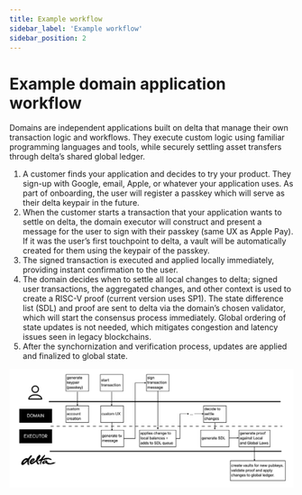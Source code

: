 ```yaml
---
title: Example workflow
sidebar_label: 'Example workflow'
sidebar_position: 2
---
```


# Example domain application workflow

Domains are independent applications built on delta that manage their own transaction logic and workflows. They execute custom logic using familiar programming languages and tools, while securely settling asset transfers through delta’s shared global ledger.

1. A customer finds your application and decides to try your product. They sign-up with Google, email, Apple, or whatever your application uses. As part of onboarding, the user will register a passkey which will serve as their delta keypair in the future.
2. When the customer starts a transaction that your application wants to settle on delta, the domain executor will construct and present a message for the user to sign with their passkey (same UX as Apple Pay). If it was the user’s first touchpoint to delta, a vault will be automatically created for them using the keypair of the passkey.
3. The signed transaction is executed and applied locally immediately, providing instant confirmation to the user.
4. The domain decides when to settle all local changes to delta; signed user transactions, the aggregated changes, and other context is used to create a RISC-V proof (current version uses SP1). The state difference list (SDL) and proof are sent to delta via the domain’s chosen validator, which will start the consensus process immediately. Global ordering of state updates is not needed, which mitigates congestion and latency issues seen in legacy blockchains.
5. After the synchornization and verification process, updates are applied and finalized to global state. 

![domain workflow diagram](/img/domain_workflows.png)